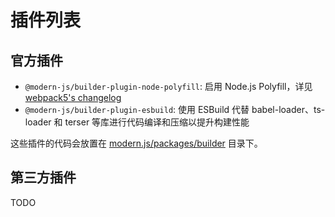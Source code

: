 # 插件列表

## 官方插件

* `@modern-js/builder-plugin-node-polyfill`: 启用 Node.js Polyfill，详见 [webpack5's changelog](https://github.com/webpack/changelog-v5#automatic-nodejs-polyfills-removed)
* `@modern-js/builder-plugin-esbuild`: 使用 ESBuild 代替 babel-loader、ts-loader 和 terser 等库进行代码编译和压缩以提升构建性能

这些插件的代码会放置在 [modern.js/packages/builder](https://github.com/modern-js-dev/modern.js/tree/main/packages/builder) 目录下。

## 第三方插件

TODO

